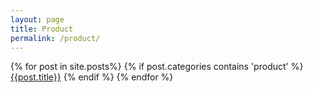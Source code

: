 ```yaml
---
layout: page
title: Product
permalink: /product/
---
```

{% for post in site.posts%}
{% if post.categories contains 'product' %}
[{{post.title}}]({{site.baseurl}}{{post.url}})
{% endif %}
{% endfor %}